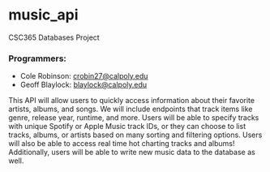 # music_api
CSC365 Databases Project

### Programmers: 
* Cole Robinson: crobin27@calpoly.edu
* Geoff Blaylock: blaylock@calpoly.edu

This API will allow users to quickly access information about their favorite artists, albums, and songs. We will include endpoints that track items like genre, release year, runtime, and more. Users will be able to specify tracks with unique Spotify or Apple Music track IDs, or they can choose to list tracks, albums, or artists based on many sorting and filtering options. Users will also be able to access real time hot charting tracks and albums! Additionally, users will be able to write new music data to the database as well. 
